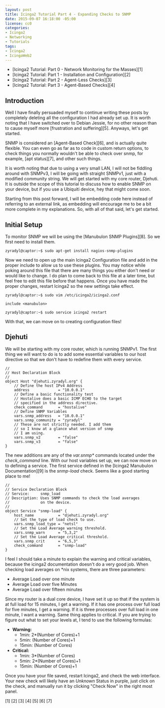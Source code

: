 ```yaml
---
layout: post
title: Icinga2 Tutorial Part 4 - Expanding Checks to SNMP
date: 2015-09-07 16:18:00 -05:00
license: cc0
categories:
- Icinga2
- Networking
- Tutorials
tags:
- Icinga2
- IcingaWeb2
---
```

* [Icinga2 Tutorial: Part 0 - Network Monitoring for the Masses][1]
* [Icinga2 Tutorial: Part 1 - Installation and Configuration][2]
* [Icinga2 Tutorial: Part 2 - Agent-Less Checks][3]
* [Icinga2 Tutorial: Part 3 - Agent-Based Checks][4]

## Introduction ##
Well I have finally persuaded myself to continue writing these posts by
completely deleting all the configuration I had already set up. It is worth
noting that I have switched over to Debian Jessie, for no other reason than
to cause myself more [frustration and suffering][5]. Anyways, let's get started.

SNMP is considered an [Agent-Based Check][6], and is actually quite
flexible. You can even go as far as to code in custom return options, to check
things you normally wouldn't be able to check over snmp, for example,
[apt status][7], and other such things.

It is worth noting that due to using a very small LAN, I will not be
fiddling around with SNMPv3, I will be going with straight SNMPv1,
just with a modified community string. We will get started with my core
router, Djehuti. It is outside the scope of this tutorial to discuss
how to enable SNMP on your device, but if you use a Ubiquiti device,
hey that might come soon.

Starting from this post forward, I will be embedding code here instead of
referring to an external link, as embedding will encourage me to be a bit more
complete in my explanations. So, with all of that said, let's get started.

## Initial Setup ##
To monitor SNMP we will be using the [Manubulon SNMP Plugins][8]. So we first
need to install them.

    zyradyl@captor:~$ sudo apt-get install nagios-snmp-plugins

Now we need to open up the main Icinga2 Configuration file and add in the
proper include to allow us to use these plugins. You may notice while poking
around this file that there are many things you either don't need or would like
to change. I do plan to come back to this file at a later time, but feel free to
edit this file before that happens. Once you have made the proper changes,
restart Icinga2 so the new settings take effect.

    zyradyl@captor:~$ sudo vim /etc/icinga2/icinga2.conf

    include <manubulon>

    zyradyl@captor:~$ sudo service icinga2 restart

With that, we can move on to creating configuration files!

## Djehuti ##
We will be starting with my core router, which is running SNMPv1. The first
thing we will want to do is to add some essential variables to our host
directive so that we don't have to redefine them with every service.

    //
    // Host Declaration Block
    //
    object Host "djehuti.zyradyl.org" {
        // Define the host IPv4 Address
        address             = "10.0.0.1"
        // Define a basic functionality test
        // Hostalive does a basic ICMP ECHO to the target
        // specified in the address directive.
        check_command       = "hostalive"
        // Define SNMP Variables
        vars.snmp_address   = "10.0.0.1"
        vars.snmp_community = "zyradyl"
        // These are not strictly needed. I add them
        // so I know at a glance what version of snmp
        // I am using.
        vars.snmp_v2        = "false"
        vars.snmp_v3        = "false"
    }

The new additions are any of the _var.snmp*_ commands located under the
*check_command* line. With our host variables set up, we can now move on to
defining a service. The first service defined in the
[Icinga2 Manubulon Documentation][9] is the *snmp-load* check. Seems like a
good starting place to me!

    //    
    // Service Declaration Block
    // Service:     snmp_load
    // Description: Uses SNMP commands to check the load averages
    //              on the device.
    //
    object Service "snmp-load" {
        host_name           = "djehuti.zyradyl.org"
        // Set the type of load check to use.
        vars.snmp_load_type = "netsl"
        // Set the Load Average warning threshold.
        vars.snmp_warn      = "5,3,2"
        // Set the Load Average critical threshold.
        vars.snmp_crit      = "6,5,3"
        check_command       = "snmp-load"
    }

I feel I should take a minute to explain the warning and critical variables,
because the icinga2 documentation doesn't do a very good job. When checking
load averages on \*nix systems, there are three parameters:

 - Average Load over one minute
 - Average Load over five Minutes
 - Average Load over fifteen minutes

Since my router is a dual core device, I have set it up so that if the system
is at full load for 15 minutes, I get a warning. If it has one process over
full load for five minutes, I get a warning. If it is three processes over full
load in one minute, I want a warning. Same thing applies to critical. If you
are trying to figure out what to set your levels at, I tend to use the following
formulas:

 - **Warning:**
    - 1min: 2\*\(Number of Cores\)\+1
    - 5min: \(Number of Cores\)\+1
    - 15min: \(Number of Cores\)
 - **Critical:**
    - 1min: 3\*\(Number of Cores\)
    - 5min: 2\*\(Number of Cores\)\+1
    - 15min: \(Number of Cores\)\+1

Once you have your file saved, restart Icinga2, and check the web interface.
Your new check will likely have an _Unknown_ Status in purple, just click on
the check, and manually run it by clicking "Check Now" in the right most panel.



[1]
[2]
[3]
[4]
[5]
[6]
[7]
